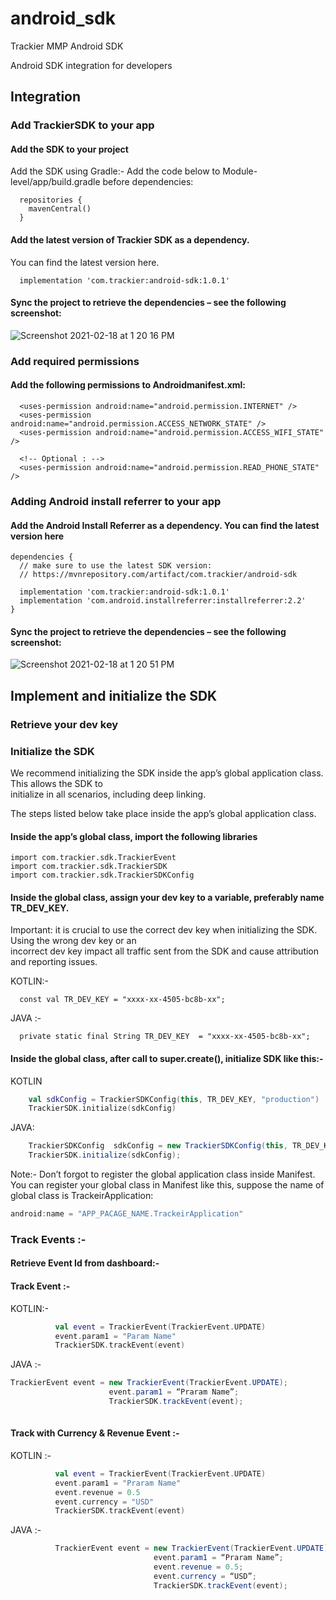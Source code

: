# android_sdk
Trackier MMP Android SDK

Android SDK integration for developers
 
## Integration
 
### Add TrackierSDK to your app
 
#### Add the SDK to your project
 
  Add the SDK using Gradle:- Add the code below to Module-level/app/build.gradle before
  dependencies:
```
  repositories {
    mavenCentral()
  }
```

#### Add the latest version of Trackier SDK as a dependency.

You can find the latest version here.
```
  implementation 'com.trackier:android-sdk:1.0.1'
```
 
#### Sync the project to retrieve the dependencies – see the following screenshot:

![Screenshot 2021-02-18 at 1 20 16 PM](https://user-images.githubusercontent.com/34488320/108324546-0e3d8500-71ee-11eb-9c8b-2c06c96d2f00.png)
 
### Add required permissions

#### Add the following permissions to Androidmanifest.xml:
  
```
  <uses-permission android:name="android.permission.INTERNET" />
  <uses-permission android:name="android.permission.ACCESS_NETWORK_STATE" />
  <uses-permission android:name="android.permission.ACCESS_WIFI_STATE" />
 
  <!-- Optional : -->
  <uses-permission android:name="android.permission.READ_PHONE_STATE" />
```
 
### Adding Android install referrer to your app
 
#### Add the Android Install Referrer as a dependency. You can find the latest version here

```
dependencies {
  // make sure to use the latest SDK version:
  // https://mvnrepository.com/artifact/com.trackier/android-sdk   
 
  implementation 'com.trackier:android-sdk:1.0.1'
  implementation 'com.android.installreferrer:installreferrer:2.2'
}
```
 
#### Sync the project to retrieve the dependencies – see the following screenshot:
 
![Screenshot 2021-02-18 at 1 20 51 PM](https://user-images.githubusercontent.com/34488320/108324596-1dbcce00-71ee-11eb-925a-a05b7c4035ef.png)
 
 
## Implement and initialize the SDK
 
### Retrieve your dev key
 
### Initialize the SDK
  
   We recommend initializing the SDK inside the app’s global application class. This allows the SDK to  
   initialize in all scenarios, including deep linking.
 
  The steps listed below take place inside the app’s global application class.
 
#### Inside the app’s global class, import the following libraries
 
    import com.trackier.sdk.TrackierEvent
    import com.trackier.sdk.TrackierSDK
    import com.trackier.sdk.TrackierSDKConfig
 
#### Inside the global class, assign your dev key to a variable, preferably name TR_DEV_KEY.
 
   Important: it is crucial to use the correct dev key when initializing the SDK. Using the wrong dev key or an     
   incorrect dev key impact all traffic sent from the SDK and cause attribution and reporting issues.
 
 KOTLIN:-
 
      const val TR_DEV_KEY = "xxxx-xx-4505-bc8b-xx";
 
JAVA :-
 
      private static final String TR_DEV_KEY  = "xxxx-xx-4505-bc8b-xx";
 
#### Inside the global class, after call to super.create(), initialize SDK like this:-

KOTLIN
```kotlin
    val sdkConfig = TrackierSDKConfig(this, TR_DEV_KEY, "production")
    TrackierSDK.initialize(sdkConfig)
```
 
JAVA:
```java
    TrackierSDKConfig  sdkConfig = new TrackierSDKConfig(this, TR_DEV_KEY, "production");
    TrackierSDK.initialize(sdkConfig);
```
 
Note:- Don’t forgot to register the global application class inside Manifest. You can register your global class in Manifest like this, suppose the name of global class is TrackeirApplication:

```java 
android:name = "APP_PACAGE_NAME.TrackeirApplication"
```
 
### Track Events :-
 
#### Retrieve Event Id from dashboard:-
 
 
 
 
#### Track Event :-
   
KOTLIN:-
```kotlin
          val event = TrackierEvent(TrackierEvent.UPDATE)
          event.param1 = "Param Name"
          TrackierSDK.trackEvent(event)
```

JAVA :-
```java
TrackierEvent event = new TrackierEvent(TrackierEvent.UPDATE);
                      event.param1 = “Praram Name”;
                      TrackierSDK.trackEvent(event);
 
```
 
 
#### Track with Currency & Revenue Event :-
 
KOTLIN :-
```kotlin
          val event = TrackierEvent(TrackierEvent.UPDATE)
          event.param1 = "Praram Name"
          event.revenue = 0.5
          event.currency = "USD"
          TrackierSDK.trackEvent(event)
```
 
JAVA :-
```java
          TrackierEvent event = new TrackierEvent(TrackierEvent.UPDATE);
                                event.param1 = “Praram Name”;
                                event.revenue = 0.5;
                                event.currency = “USD”;
                                TrackierSDK.trackEvent(event);
```
